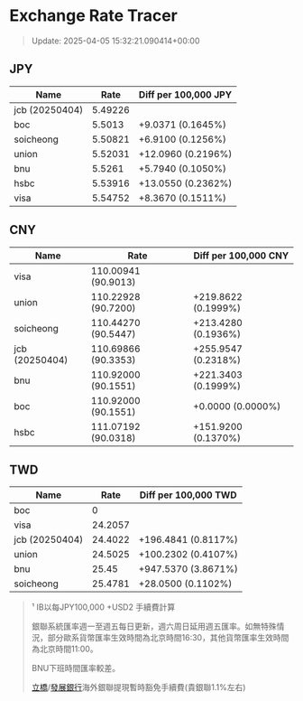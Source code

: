 # Exchange Rate Tracer

> Update: 2025-04-05 15:32:21.090414+00:00

## JPY

| Name           |    Rate | Diff per 100,000 JPY   |
|----------------|---------|------------------------|
| jcb (20250404) | 5.49226 |                        |
| boc            | 5.5013  | +9.0371 (0.1645%)      |
| soicheong      | 5.50821 | +6.9100 (0.1256%)      |
| union          | 5.52031 | +12.0960 (0.2196%)     |
| bnu            | 5.5261  | +5.7940 (0.1050%)      |
| hsbc           | 5.53916 | +13.0550 (0.2362%)     |
| visa           | 5.54752 | +8.3670 (0.1511%)      |

## CNY

| Name           | Rate                | Diff per 100,000 CNY   |
|----------------|---------------------|------------------------|
| visa           | 110.00941	(90.9013) |                        |
| union          | 110.22928	(90.7200) | +219.8622 (0.1999%)    |
| soicheong      | 110.44270	(90.5447) | +213.4280 (0.1936%)    |
| jcb (20250404) | 110.69866	(90.3353) | +255.9547 (0.2318%)    |
| bnu            | 110.92000	(90.1551) | +221.3403 (0.1999%)    |
| boc            | 110.92000	(90.1551) | +0.0000 (0.0000%)      |
| hsbc           | 111.07192	(90.0318) | +151.9200 (0.1370%)    |

## TWD

| Name           |    Rate | Diff per 100,000 TWD   |
|----------------|---------|------------------------|
| boc            |  0      |                        |
| visa           | 24.2057 |                        |
| jcb (20250404) | 24.4022 | +196.4841 (0.8117%)    |
| union          | 24.5025 | +100.2302 (0.4107%)    |
| bnu            | 25.45   | +947.5370 (3.8671%)    |
| soicheong      | 25.4781 | +28.0500 (0.1102%)     |


> ¹ IB以每JPY100,000 +USD2 手續費計算
>
> 銀聯系統匯率週一至週五每日更新，週六周日延用週五匯率。如無特殊情況，部分歐系貨幣匯率生效時間為北京時間16:30，其他貨幣匯率生效時間為北京時間11:00。
>
> BNU下班時間匯率較差。
>
> [立橋](https://www.wlbank.com.mo/uploads/ueditor/file/20181211/1544536513900230.pdf)/[發展銀行](https://www.mdb.com.mo/Service_Charges_20230728.pdf)海外銀聯提現暫時豁免手續費(貴銀聯1.1%左右)


